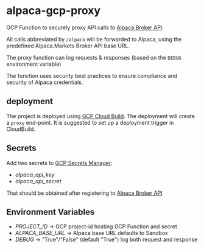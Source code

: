 # alpaca-gcp-proxy

GCP Function to securely proxy API calls to [Alpaca Broker API](https://alpaca.markets/docs/broker/).

All calls abbreviated by `/alpaca` will be forwarded to Alpaca, using the predefined Alpaca.Markets Broker API base URL.

The proxy function can log requests & responses (based on the `DEBUG` environment variable)

The function uses security best practices to ensure compliance and security of Alpaca credentials.

## deployment

The project is deployed using [GCP Cloud Build](https://cloud.google.com/build). The deployment will create a `proxy` end-point. It is suggested to set up a deployment trigger in CloudBuild.

## Secrets

Add two secrets to [GCP Secrets Manager](https://console.cloud.google.com/security/secret-manager):

* _alpaca_api_key_
* _alpaca_api_secret_

That should be obtained after registering to [Alpaca Broker API](https://broker-app.alpaca.markets/sign-up)

## Environment Variables

* _PROJECT_ID_ -> GCP project-id hosting GCP Function and secret
* _ALPACA_BASE_URL_ -> Alpaca base URL defaults to Sandbox
* _DEBUG_ -> "True"/"False" (default "True") log both request and response
